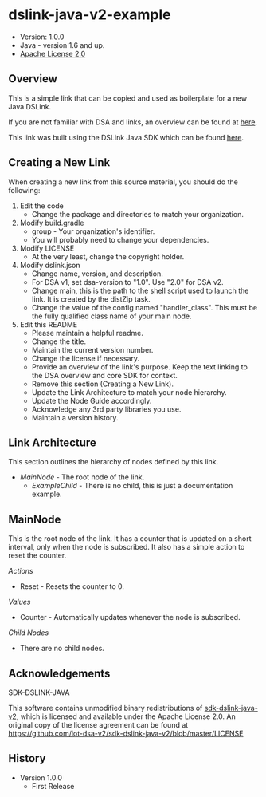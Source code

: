 # dslink-java-v2-example

* Version: 1.0.0
* Java - version 1.6 and up.
* [Apache License 2.0](http://www.apache.org/licenses/LICENSE-2.0)


## Overview

This is a simple link that can be copied and used as boilerplate for a new Java DSLink.

If you are not familiar with DSA and links, an overview can be found at
[here](http://iot-dsa.org/get-started/how-dsa-works).

This link was built using the DSLink Java SDK which can be found
[here](https://github.com/iot-dsa-v2/sdk-dslink-java-v2).


## Creating a New Link

When creating a new link from this source material, you should do the following:

1. Edit the code
    - Change the package and directories to match your organization.
2. Modify build.gradle
    - group - Your organization's identifier.
    - You will probably need to change your dependencies.
3. Modify LICENSE
    - At the very least, change the copyright holder.
4. Modify dslink.json
    - Change name, version, and description.
    - For DSA v1, set dsa-version to "1.0".  Use "2.0" for DSA v2.
    - Change main, this is the path to the shell script used to launch the link.  It is 
      created by the distZip task.
    - Change the value of the config named "handler_class". This must be the fully qualified 
      class name of your main node.
5. Edit this README
    - Please maintain a helpful readme.
    - Change the title.
    - Maintain the current version number.
    - Change the license if necessary.
    - Provide an overview of the link's purpose.  Keep the text linking to the DSA overview
      and core SDK for context.
    - Remove this section (Creating a New Link).
    - Update the Link Architecture to match your node hierarchy.
    - Update the Node Guide accordingly.
    - Acknowledge any 3rd party libraries you use.
    - Maintain a version history.

## Link Architecture

This section outlines the hierarchy of nodes defined by this link.

- _MainNode_ - The root node of the link.
  - _ExampleChild_ - There is no child, this is just a documentation example.


## MainNode

This is the root node of the link.  It has a counter that is updated on a short interval,
only when the node is subscribed.  It also has a simple action to reset the counter.

_Actions_
- Reset - Resets the counter to 0.

_Values_
- Counter - Automatically updates whenever the node is subscribed.

_Child Nodes_
- There are no child nodes.


## Acknowledgements

SDK-DSLINK-JAVA

This software contains unmodified binary redistributions of 
[sdk-dslink-java-v2](https://github.com/iot-dsa-v2/sdk-dslink-java-v2), which is licensed 
and available under the Apache License 2.0. An original copy of the license agreement can be found 
at https://github.com/iot-dsa-v2/sdk-dslink-java-v2/blob/master/LICENSE

## History

* Version 1.0.0
  - First Release

